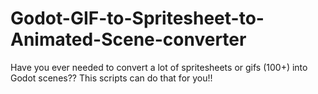 # Godot-GIF-to-Spritesheet-to-Animated-Scene-converter
Have you ever needed to convert a lot of spritesheets or gifs (100+) into Godot scenes?? This scripts can do that for you!!
